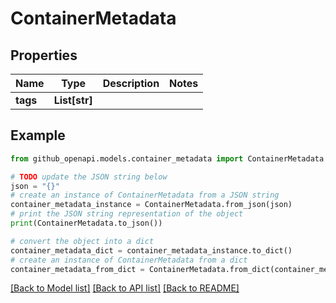 # ContainerMetadata


## Properties

Name | Type | Description | Notes
------------ | ------------- | ------------- | -------------
**tags** | **List[str]** |  | 

## Example

```python
from github_openapi.models.container_metadata import ContainerMetadata

# TODO update the JSON string below
json = "{}"
# create an instance of ContainerMetadata from a JSON string
container_metadata_instance = ContainerMetadata.from_json(json)
# print the JSON string representation of the object
print(ContainerMetadata.to_json())

# convert the object into a dict
container_metadata_dict = container_metadata_instance.to_dict()
# create an instance of ContainerMetadata from a dict
container_metadata_from_dict = ContainerMetadata.from_dict(container_metadata_dict)
```
[[Back to Model list]](../README.md#documentation-for-models) [[Back to API list]](../README.md#documentation-for-api-endpoints) [[Back to README]](../README.md)


